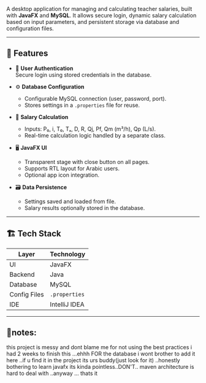 A desktop application for managing and calculating teacher salaries, built with **JavaFX** and **MySQL**. It allows secure login, dynamic salary calculation based on input parameters, and persistent storage via database and configuration files.

---

## 📌 Features

- 🔐 **User Authentication**  
  Secure login using stored credentials in the database.

- ⚙️ **Database Configuration**  
  - Configurable MySQL connection (user, password, port).
  - Stores settings in a `.properties` file for reuse.

- 🧮 **Salary Calculation**  
  - Inputs: P₀, i, T₀, Tₓ, D, R, Qj, Pf, Qm (m³/h), Qp (L/s).
  - Real-time calculation logic handled by a separate class.

- 🖥️ **JavaFX UI**  
  - Transparent stage with close button on all pages.
  - Supports RTL layout for Arabic users.
  - Optional app icon integration.

- 🗃️ **Data Persistence**  
  - Settings saved and loaded from file.
  - Salary results optionally stored in the database.

---

## 🏗️ Tech Stack

| Layer        | Technology     |
|--------------|----------------|
| UI           | JavaFX         |
| Backend      | Java           |
| Database     | MySQL          |
| Config Files | `.properties`  |
| IDE          | IntelliJ IDEA  |

---

## 📂notes:

this project is messy and dont blame me for not using the best practices i had 2 weeks to finish this ...ehhh FOR the database i wont brother to add it here ..if u find it in the project its urs buddy(just look for it) ..honestly bothering to learn javafx its kinda pointless..DON'T.. maven architecture is hard to deal with ..anyway ... thats it
